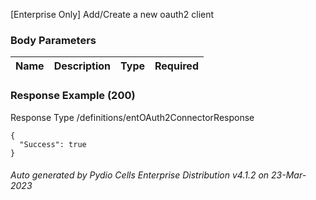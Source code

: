 






 
[Enterprise Only] Add/Create a new oauth2 client  


### Body Parameters

Name | Description | Type | Required
---|---|---|---






### Response Example (200)
Response Type /definitions/entOAuth2ConnectorResponse

```
{
  "Success": true
}
```




###### Auto generated by Pydio Cells Enterprise Distribution v4.1.2 on 23-Mar-2023
